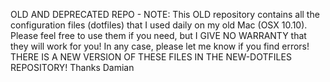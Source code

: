 OLD AND DEPRECATED REPO - NOTE: This OLD repository contains all the configuration files (dotfiles) that I used daily on my old Mac (OSX 10.10).
Please feel free to use them if you need, but I GIVE NO WARRANTY that they will work for you!
In any case, please let me know if you find errors!
THERE IS A NEW VERSION OF THESE FILES IN THE NEW-DOTFILES REPOSITORY!
Thanks
Damian

